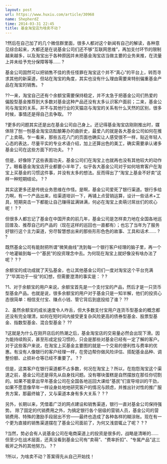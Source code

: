 ```yaml
---
layout: post
url: https://www.huxiu.com/article/30968
name: ShepherdZ
time: 2014-03-31 22:45
title: 基金淘宝店为啥卖不动？
---
```

?然后在自己加了的几个微信群里面，很多人都对这个新闻有自己的解读，各种意见综合起来，大都还是在说基金公司们还不够“互联网思维”，再加支付环节的限制越来越多，以及淘宝出于各种原因并未把基金淘宝店当做主要的业务来推，在流量上并未给予充分保障等等…… ?

基金公司固然可以把销售不佳的责任怪罪在淘宝这个并不“真心”的平台上，转而寻求其他的新渠道，但站在淘宝的角度，其实也没有什么理由需要来特别偏重基金产品在淘宝的销售。 ?

??一来，淘宝自己还有个余额宝需要保持稳定，并不太急于把基金公司们热爱的偏股型基金推荐到大多数对基金这种产品还没有太多认识客户面前；二来，基金公司与淘宝的关系，并不与其他行业的天猫店与淘宝的关系有什么天然的区别，很多时候，事情还是得自己去争取。 ??

?更多的问题其实还是出在基金公司自己身上。还记得基金淘宝店刚刚推出时，媒体除了刨一刨基金淘宝店酝酿筹办的曲折史，最爱八的就是各大基金公司如何在推广上卖萌。乍一看来，那些五花八门的页面也确实让人感受很不一样，贴近年轻人心态的表达，尽量平实的专业术语介绍，加上还算出色的美工，确实需要承认诸多基金公司在这些方面下的功夫。 ? ?

但是，好像除了这些表面功夫，基金公司们在淘宝上也就再也没有其他较大的动作了。眼看基金淘宝店开业都要小半年了，似乎各大基金公司对于如何培育客户在淘宝上买基金的习惯这件事，并没有太多的想法。反而得出了“淘宝上基金不好卖”这样一种短期结论。 ? ?

其实这更多还是传统业务思维在作怪。是啊，基金公司爱死了银行渠道。银行多给力啊，有一个产品出来，给渠道培训一下，再铺上点营销运算，设计一些话术+工具，短期突击一下都能让自己赚得盆满钵满，何必在淘宝上卖萌讨屌丝们的欢心呢！ ? ?

但很多人都忘记了基金在中国开卖的前几年，基金公司是怎样卖力地在全国各地巡回普及、推荐自己的产品的（现在这样的巡回也一直都有）；也忘了当年为了服务好银行这个主力渠道，穷尽智慧想出来的那些形形色色的故事、工具和话术…… ? ?

既然基金公司有能耐把所谓“微笑曲线”洗到每一个银行客户经理的脑子里，再一个个地灌输到每一个“基民”的投资理念中去。为何现在淘宝上就好像没有啥办法了呢？ ? ?

余额宝的成功成就了天弘基金，也让其他基金公司们一度对淘宝这个平台充满了“毕其功于一役”的幻想，但需要澄清的事实是： ? ?

?1、对于余额宝的用户来说，余额宝首先是一个支付宝的产品，然后才是一只货币型基金产品。也就是说，很多余额宝的用户对于基金只是一知半解，他们的投资心态很简单：相信支付宝、赚点小钱、管它背后到底投给了谁？ ??

2、虽然余额宝的成长速度令人咋舌，但大多数支付宝用户连货币型基金的概念都还没有完全理清，如何在短时间内接受更复杂风险更高的债券型基金、股票型基金、指数型基金、混合型基金？ ??

?这就是为什么在刚开店后的热潮之后，基金淘宝店的交易量必然会出现下滑。因为能持续购买，甚至形成定投习惯的，只会是那些对基金已经有一定了解的客户。对于这些客户来说，在淘宝上买基金主要图的就是一个交易的便利性与费率的优惠。有没有人像银行的客户经理一样，在旁边帮你做风险评估、搭配基金品种、调整份额、止损补仓等已经不重要了。 ? ?

但是，这类客户在银行渠道都不占多数，何况在淘宝上？所以，在抱怨淘宝这个渠道之前，基金公司还是得先从自身找问题。没有哪块蛋糕是自然摆放在那任你切割的。如果不能拿出早年基金公司在全国各地巡回大课给“基民”们宣导培训的干劲，如果不愿意像早年一样设身处地地研究客户的情况与顾虑，并推出针对性的推广服务方案，那最终输了，又与渠道本身有多大关系？ ? ?

另外，长期以来，凭借着广泛的网点建设和销售渠道，银行一直对基金公司保持强势。 除了固定的代销费用之外，为搞定银行各个层级的营销人员，基金公司的营销费用、特殊的激励手段层出不穷——最终也造成了各种各样的糊涂账。现在有一个更为直接的销售渠道摆在了基金公司面前了，为何又浅尝辄止了呢？ ? ?

?当然，势必会有人说基金公司在电商渠道上的投资是很多的，战略是清晰的……但至少在战术层面，还真没看到基金公司有“卖萌”、“费率折扣”、“专属产品”这三板斧之外的其他努力。 ? ?

?所以，为啥卖不动？答案得先从自己开始找！

